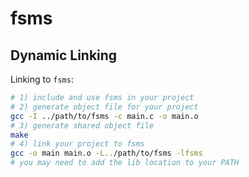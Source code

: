 # fsms

## Dynamic Linking

Linking to `fsms`:

```bash
# 1) include and use fsms in your project
# 2) generate object file for your project
gcc -I ../path/to/fsms -c main.c -o main.o
# 3) generate shared object file
make
# 4) link your project to fsms
gcc -o main main.o -L../path/to/fsms -lfsms
# you may need to add the lib location to your PATH
```
